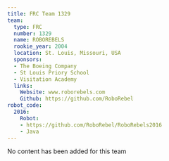 ```yaml
---
title: FRC Team 1329
team:
  type: FRC
  number: 1329
  name: ROBOREBELS
  rookie_year: 2004
  location: St. Louis, Missouri, USA
  sponsors:
  - The Boeing Company
  - St Louis Priory School
  - Visitation Academy
  links:
    Website: www.roborebels.com
    Github: https://github.com/RoboRebel
robot_code:
  2016:
    Robot:
    - https://github.com/RoboRebel/RoboRebels2016
    - Java
---
```


No content has been added for this team